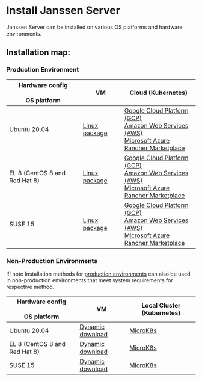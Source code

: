 # Install Janssen Server

Janssen Server can be installed on various OS platforms and hardware environments.

## Installation map:

### Production Environment

| Hardware config <br/> <br/>OS platform | VM                                    | Cloud (Kubernetes)                                                                                                                                                                                                              |
|----------------------------------------|---------------------------------------|---------------------------------------------------------------------------------------------------------------------------------------------------------------------------------------------------------------------------------|
| Ubuntu 20.04                           | [Linux package](vm-install/ubuntu.md) | [Google Cloud Platform (GCP)](helm-install/google-gke.md)<br/>[Amazon Web Services (AWS)](helm-install/amazon-eks.md)<br/>[Microsoft Azure](helm-install/microsoft-azure.md)<br/>[Rancher Marketplace](helm-install/rancher.md) |
| EL 8 (CentOS 8 and Red Hat 8)          | [Linux package](vm-install/rhel.md)   | [Google Cloud Platform (GCP)](helm-install/google-gke.md)<br/>[Amazon Web Services (AWS)](helm-install/amazon-eks.md)<br/>[Microsoft Azure](helm-install/microsoft-azure.md)<br/>[Rancher Marketplace](helm-install/rancher.md) |
| SUSE 15                                | [Linux package](vm-install/suse.md)   | [Google Cloud Platform (GCP)](helm-install/google-gke.md)<br/>[Amazon Web Services (AWS)](helm-install/amazon-eks.md)<br/>[Microsoft Azure](helm-install/microsoft-azure.md)<br/>[Rancher Marketplace](helm-install/rancher.md) |

### Non-Production Environments

!!! note
    Installation methods for [production environments](#production-environment) can also be used in non-production environments that meet system requirements for respective method.  

| Hardware config <br/> <br/>OS platform | VM                                                 | Local Cluster (Kubernetes)        |
|----------------------------------------|----------------------------------------------------|-----------------------------------|
| Ubuntu 20.04                           | [Dynamic download](vm-install/dynamic-download.md) | [MicroK8s](helm-install/local.md) |
| EL 8 (CentOS 8 and Red Hat 8)          | [Dynamic download](vm-install/dynamic-download.md) | [MicroK8s](helm-install/local.md) |
| SUSE 15                                | [Dynamic download](vm-install/dynamic-download.md) | [MicroK8s](helm-install/local.md) |


